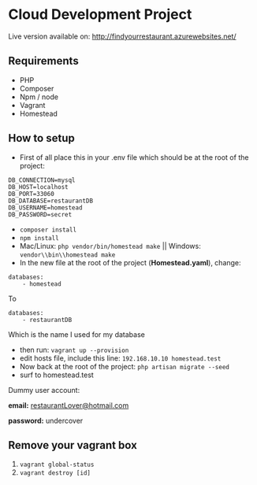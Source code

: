 # Cloud Development Project

Live version available on: http://findyourrestaurant.azurewebsites.net/

## Requirements
- PHP
- Composer
- Npm / node
- Vagrant
- Homestead

## How to setup
- First of all place this in your .env file which should be at the root of the project:
```
DB_CONNECTION=mysql
DB_HOST=localhost
DB_PORT=33060
DB_DATABASE=restaurantDB
DB_USERNAME=homestead
DB_PASSWORD=secret
```
- `composer install`
- `npm install`
- Mac/Linux: `php vendor/bin/homestead make` || Windows: `vendor\\bin\\homestead make`
- In the new file at the root of the project (**Homestead.yaml**), change:
```
databases:
    - homestead
```
To
```
databases:
    - restaurantDB
```
Which is the name I used for my database

- then run: `vagrant up --provision`
- edit hosts file, include this line: `192.168.10.10 homestead.test`
- Now back at the root of the project: `php artisan migrate --seed`
- surf to homestead.test

Dummy user account:

**email:** restaurantLover@hotmail.com

**password:** undercover

## Remove your vagrant box
1. `vagrant global-status`
2. `vagrant destroy [id]`
